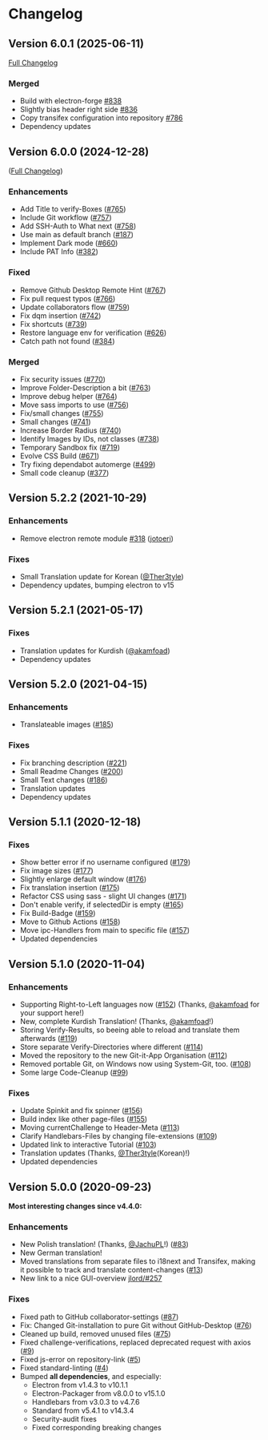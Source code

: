 # Changelog

## Version 6.0.1 (2025-06-11)
[Full Changelog](https://github.com/Git-it-App/git-it-electron/compare/v6.0.0...v6.0.1)
### Merged
- Build with electron-forge [\#838](https://github.com/Git-it-App/git-it-electron/pull/838)
- Slightly bias header right side [\#836](https://github.com/Git-it-App/git-it-electron/pull/836)
- Copy transifex configuration into repository [\#786](https://github.com/Git-it-App/git-it-electron/pull/786)
- Dependency updates


## Version 6.0.0 (2024-12-28)
([Full Changelog](https://github.com/Git-it-App/git-it-electron/compare/v5.2.2...v6.0.0))
### Enhancements
- Add Title to verify-Boxes ([\#765](https://github.com/Git-it-App/git-it-electron/pull/765))
- Include Git workflow ([\#757](https://github.com/Git-it-App/git-it-electron/pull/757))
- Add SSH-Auth to What next ([\#758](https://github.com/Git-it-App/git-it-electron/pull/758))
- Use main as default branch ([\#187](https://github.com/Git-it-App/git-it-electron/pull/187))
- Implement Dark mode ([\#660](https://github.com/Git-it-App/git-it-electron/pull/660))
- Include PAT Info ([\#382](https://github.com/Git-it-App/git-it-electron/pull/382))

### Fixed
- Remove Github Desktop Remote Hint ([\#767](https://github.com/Git-it-App/git-it-electron/pull/767))
- Fix pull request typos ([\#766](https://github.com/Git-it-App/git-it-electron/pull/766))
- Update collaborators flow ([\#759](https://github.com/Git-it-App/git-it-electron/pull/759))
- Fix dqm insertion ([\#742](https://github.com/Git-it-App/git-it-electron/pull/742))
- Fix shortcuts ([\#739](https://github.com/Git-it-App/git-it-electron/pull/739))
- Restore language env for verification ([\#626](https://github.com/Git-it-App/git-it-electron/pull/626))
- Catch path not found ([\#384](https://github.com/Git-it-App/git-it-electron/pull/384))

### Merged
- Fix security issues ([\#770](https://github.com/Git-it-App/git-it-electron/pull/770))
- Improve Folder-Description a bit ([\#763](https://github.com/Git-it-App/git-it-electron/pull/763))
- Improve debug helper ([\#764](https://github.com/Git-it-App/git-it-electron/pull/764))
- Move sass imports to use ([\#756](https://github.com/Git-it-App/git-it-electron/pull/756))
- Fix/small changes ([\#755](https://github.com/Git-it-App/git-it-electron/pull/755))
- Small changes ([\#741](https://github.com/Git-it-App/git-it-electron/pull/741))
- Increase Border Radius ([\#740](https://github.com/Git-it-App/git-it-electron/pull/740))
- Identify Images by IDs, not classes ([\#738](https://github.com/Git-it-App/git-it-electron/pull/738))
- Temporary Sandbox fix ([\#719](https://github.com/Git-it-App/git-it-electron/pull/719))
- Evolve CSS Build ([\#671](https://github.com/Git-it-App/git-it-electron/pull/671))
- Try fixing dependabot automerge ([\#499](https://github.com/Git-it-App/git-it-electron/pull/499))
- Small code cleanup ([\#377](https://github.com/Git-it-App/git-it-electron/pull/377))


## Version 5.2.2 (2021-10-29)
### Enhancements
- Remove electron remote module [\#318](https://github.com/Git-it-App/git-it-electron/pull/318) ([jotoeri](https://github.com/jotoeri))

### Fixes
- Small Translation update for Korean ([@Ther3tyle](https://github.com/Ther3tyle))
- Dependency updates, bumping electron to v15


## Version 5.2.1 (2021-05-17)
### Fixes
- Translation updates for Kurdish ([@akamfoad](https://github.com/akamfoad))
- Dependency updates


## Version 5.2.0 (2021-04-15)
### Enhancements
- Translateable images ([#185](https://github.com/Git-it-App/git-it-electron/pull/185))

### Fixes
- Fix branching description ([#221](https://github.com/Git-it-App/git-it-electron/pull/200))
- Small Readme Changes ([#200](https://github.com/Git-it-App/git-it-electron/pull/200))
- Small Text changes ([#186](https://github.com/Git-it-App/git-it-electron/pull/186))
- Translation updates
- Dependency updates


## Version 5.1.1 (2020-12-18)
### Fixes
- Show better error if no username configured ([#179](https://github.com/Git-it-App/git-it-electron/pull/179))
- Fix image sizes ([#177](https://github.com/Git-it-App/git-it-electron/pull/177))
- Slightly enlarge default window ([#176](https://github.com/Git-it-App/git-it-electron/pull/176))
- Fix translation insertion ([#175](https://github.com/Git-it-App/git-it-electron/pull/175))
- Refactor CSS using sass - slight UI changes ([#171](https://github.com/Git-it-App/git-it-electron/pull/171))
- Don't enable verify, if selectedDir is empty ([#165](https://github.com/Git-it-App/git-it-electron/pull/165))
- Fix Build-Badge ([#159](https://github.com/Git-it-App/git-it-electron/pull/159))
- Move to Github Actions ([#158](https://github.com/Git-it-App/git-it-electron/pull/158))
- Move ipc-Handlers from main to specific file ([#157](https://github.com/Git-it-App/git-it-electron/pull/157))
- Updated dependencies


## Version 5.1.0 (2020-11-04)
### Enhancements
- Supporting Right-to-Left languages now ([#152](https://github.com/Git-it-App/git-it-electron/pull/152)) (Thanks, [@akamfoad](https://github.com/akamfoad) for your support here!)
- New, complete Kurdish Translation! (Thanks, [@akamfoad](https://github.com/akamfoad)!)
- Storing Verify-Results, so beeing able to reload and translate them afterwards ([#119](https://github.com/Git-it-App/git-it-electron/pull/119))
- Store separate Verify-Directories where different ([#114](https://github.com/Git-it-App/git-it-electron/pull/114))
- Moved the repository to the new Git-it-App Organisation ([#112](https://github.com/Git-it-App/git-it-electron/pull/112))
- Removed portable Git, on Windows now using System-Git, too. ([#108](https://github.com/Git-it-App/git-it-electron/pull/108))
- Some large Code-Cleanup ([#99](https://github.com/Git-it-App/git-it-electron/pull/99))

### Fixes
- Update Spinkit and fix spinner ([#156](https://github.com/Git-it-App/git-it-electron/pull/156))
- Build index like other page-files ([#155](https://github.com/Git-it-App/git-it-electron/pull/155))
- Moving currentChallenge to Header-Meta ([#113](https://github.com/Git-it-App/git-it-electron/pull/113))
- Clarify Handlebars-Files by changing file-extensions ([#109](https://github.com/Git-it-App/git-it-electron/pull/109))
- Updated link to interactive Tutorial ([#103](https://github.com/Git-it-App/git-it-electron/pull/103))
- Translation updates (Thanks, [@Ther3tyle](https://github.com/Ther3tyle)(Korean)!)
- Updated dependencies


## Version 5.0.0 (2020-09-23)
**Most interesting changes since v4.4.0:**
### Enhancements
- New Polish translation! (Thanks, [@JachuPL](https://github.com/JachuPL)!) ([#83](https://github.com/Git-it-App/git-it-electron/pull/83))
- New German translation!
- Moved translations from separate files to i18next and Transifex, making it possible to track and translate content-changes ([#13](https://github.com/Git-it-App/git-it-electron/pull/13))
- New link to a nice GUI-overview [jlord/#257](https://github.com/jlord/git-it-electron/pull/257)

### Fixes
- Fixed path to GitHub collaborator-settings ([#87](https://github.com/Git-it-App/git-it-electron/pull/87))
- Fix: Changed Git-installation to pure Git without GitHub-Desktop ([#76](https://github.com/Git-it-App/git-it-electron/pull/76))
- Cleaned up build, removed unused files ([#75](https://github.com/Git-it-App/git-it-electron/pull/75))
- Fixed challenge-verifications, replaced deprecated request with axios ([#9](https://github.com/Git-it-App/git-it-electron/pull/9))
- Fixed js-error on repository-link ([#5](https://github.com/Git-it-App/git-it-electron/pull/5))
- Fixed standard-linting ([#4](https://github.com/Git-it-App/git-it-electron/pull/4))
- Bumped **all dependencies**, and especially:
    - Electron from v1.4.3 to v10.1.1
    - Electron-Packager from v8.0.0 to v15.1.0
    - Handlebars from v3.0.3 to v4.7.6
    - Standard from v5.4.1 to v14.3.4
    - Security-audit fixes
    - Fixed corresponding breaking changes
